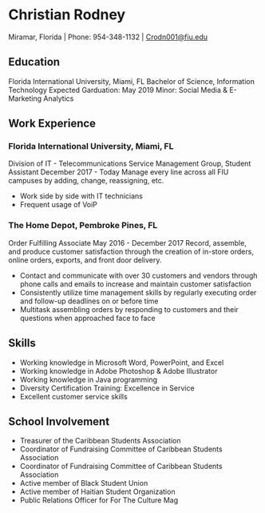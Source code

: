 # Christian Rodney
Miramar, Florida | Phone: 954-348-1132 | Crodn001@fiu.edu

## Education
Florida International University, Miami, FL
Bachelor of Science, Information Technology                                                                                          Expected Garduation: May 2019
Minor: Social Media & E-Marketing Analytics

## Work Experience
### Florida International University, Miami, FL
Division of IT - Telecommunications Service Management Group, Student Assistant
December 2017 - Today
Manage every line across all FIU campuses by adding, change, reassigning, etc.
- Work side by side with IT technicians
- Frequent usage of VoiP

### The Home Depot, Pembroke Pines, FL
Order Fulfilling Associate
May 2016 - December 2017
Record, assemble, and produce customer satisfaction through the creation of in-store orders, online orders, exports, and front door delivery.
-	Contact and communicate with over 30 customers and vendors through phone calls and emails to increase and maintain customer satisfaction
-	Consistently utilize time management skills by regularly executing order and follow-up deadlines on or before time
-	Multitask assembling orders by responding to customers and their questions when approached face to face

## Skills
-	Working knowledge in Microsoft Word, PowerPoint, and Excel
-	Working knowledge in Adobe Photoshop & Adobe Illustrator
-	Working knowledge in Java programming
-	Diversity Certification Training: Excellence in Service
-	Excellent customer service skills   

## School Involvement
-	Treasurer of the Caribbean Students Association
-	Coordinator of Fundraising Committee of Caribbean Students Association
-	Coordinator of Fundraising Committee of Caribbean Students Association
-	Active member of Black Student Union
-	Active member of Haitian Student Organization
-	Public Relations Officer for For The Culture Mag

 
